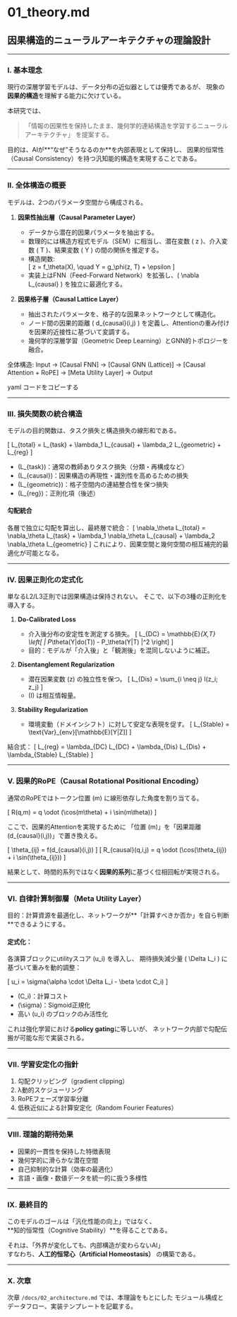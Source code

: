 # 01_theory.md
## 因果構造的ニューラルアーキテクチャの理論設計

---

### I. 基本理念

現行の深層学習モデルは、データ分布の近似器としては優秀であるが、
現象の**因果的構造**を理解する能力に欠けている。

本研究では、
> 「情報の因果性を保持したまま、幾何学的連結構造を学習するニューラルアーキテクチャ」
を提案する。

目的は、AIが**“なぜ”そうなるのか**を内部表現として保持し、
因果的恒常性（Causal Consistency）を持つ汎知能的構造を実現することである。

---

### II. 全体構造の概要

モデルは、2つのパラメータ空間から構成される。

1. **因果性抽出層（Causal Parameter Layer）**
   - データから潜在的因果パラメータを抽出する。
   - 数理的には構造方程式モデル（SEM）に相当し、潜在変数 \( z \)、介入変数 \( T \)、結果変数 \( Y \) の間の関係を推定する。
   - 構造関数:  
     \[
     z = f_\theta(X), \quad Y = g_\phi(z, T) + \epsilon
     \]
   - 実装上はFNN（Feed-Forward Network）を拡張し、\( \nabla L_{causal} \) を独立に最適化する。

2. **因果格子層（Causal Lattice Layer）**
   - 抽出されたパラメータを、格子的な因果ネットワークとして構造化。
   - ノード間の因果的距離 \( d_{causal}(i,j) \) を定義し、Attentionの重み付けを因果的近接性に基づいて変調する。
   - 幾何学的深層学習（Geometric Deep Learning）とGNN的トポロジーを融合。

全体構造:
Input → [Causal FNN] → [Causal GNN (Lattice)] → [Causal Attention + RoPE] → [Meta Utility Layer] → Output

yaml
コードをコピーする

---

### III. 損失関数の統合構造

モデルの目的関数は、タスク損失と構造損失の線形和である。

\[
L_{total} = L_{task} + \lambda_1 L_{causal} + \lambda_2 L_{geometric} + L_{reg}
\]

- \(L_{task}\)：通常の教師ありタスク損失（分類・再構成など）
- \(L_{causal}\)：因果構造の再現性・識別性を高めるための損失
- \(L_{geometric}\)：格子空間内の連結整合性を保つ損失
- \(L_{reg}\)：正則化項（後述）

#### 勾配統合
各層で独立に勾配を算出し、最終層で統合：
\[
\nabla_\theta L_{total} = \nabla_\theta L_{task} + \lambda_1 \nabla_\theta L_{causal} + \lambda_2 \nabla_\theta L_{geometric}
\]
これにより、因果空間と幾何空間の相互補完的最適化が可能となる。

---

### IV. 因果正則化の定式化

単なるL2/L3正則では因果構造は保持されない。
そこで、以下の3種の正則化を導入する。

1. **Do-Calibrated Loss**
   - 介入後分布の安定性を測定する損失。
   \[
   L_{DC} = \mathbb{E}_{X,T} \left[ \| P_\theta(Y|do(T)) - P_\theta(Y|T) \|^2 \right]
   \]
   - 目的：モデルが「介入後」と「観測後」を混同しないように補正。

2. **Disentanglement Regularization**
   - 潜在因果変数 \(z\) の独立性を保つ。
   \[
   L_{Dis} = \sum_{i \neq j} I(z_i; z_j)
   \]
   - \(I\) は相互情報量。

3. **Stability Regularization**
   - 環境変動（ドメインシフト）に対して安定な表現を促す。
   \[
   L_{Stable} = \text{Var}_{env}[\mathbb{E}[Y|Z]]
   \]

結合式：
\[
L_{reg} = \lambda_{DC} L_{DC} + \lambda_{Dis} L_{Dis} + \lambda_{Stable} L_{Stable}
\]

---

### V. 因果的RoPE（Causal Rotational Positional Encoding）

通常のRoPEではトークン位置 \(m\) に線形依存した角度を割り当てる。

\[
R(q,m) = q \odot (\cos(m\theta) + i \sin(m\theta))
\]

ここで、因果的Attentionを実現するために
「位置 \(m\)」を「因果距離 \(d_{causal}(i,j)\)」で置き換える。

\[
\theta_{ij} = f(d_{causal}(i,j))
\]
\[
R_{causal}(q,i,j) = q \odot (\cos(\theta_{ij}) + i \sin(\theta_{ij}))
\]

結果として、時間的系列ではなく**因果的系列**に基づく位相回転が実現される。

---

### VI. 自律計算制御層（Meta Utility Layer）

目的：計算資源を最適化し、ネットワークが**「計算すべきか否か」を自ら判断**できるようにする。

#### 定式化：
各演算ブロックにutilityスコア \(u_i\) を導入し、
期待損失減少量 \( \Delta L_i \) に基づいて重みを動的調整：

\[
u_i = \sigma(\alpha \cdot \Delta L_i - \beta \cdot C_i)
\]
- \(C_i\)：計算コスト
- \(\sigma\)：Sigmoid正規化
- 高い \(u_i\) のブロックのみ活性化

これは強化学習における**policy gating**に等しいが、
ネットワーク内部で勾配伝搬が可能な形で実装される。

---

### VII. 学習安定化の指針

1. 勾配クリッピング（gradient clipping）
2. λ動的スケジューリング
3. RoPEフェーズ学習率分離
4. 低秩近似による計算安定化（Random Fourier Features）

---

### VIII. 理論的期待効果

- 因果的一貫性を保持した特徴表現  
- 幾何学的に滑らかな潜在空間  
- 自己抑制的な計算（効率の最適化）  
- 言語・画像・数値データを統一的に扱う多様性

---

### IX. 最終目的

このモデルのゴールは「汎化性能の向上」ではなく、  
**知的恒常性（Cognitive Stability）**を得ることである。

それは、「外界が変化しても、内部構造が変わらないAI」  
すなわち、**人工的恒常心（Artificial Homeostasis）** の構築である。

---

### X. 次章
次章 `/docs/02_architecture.md` では、本理論をもとにした
モジュール構成とデータフロー、実装テンプレートを記載する。
